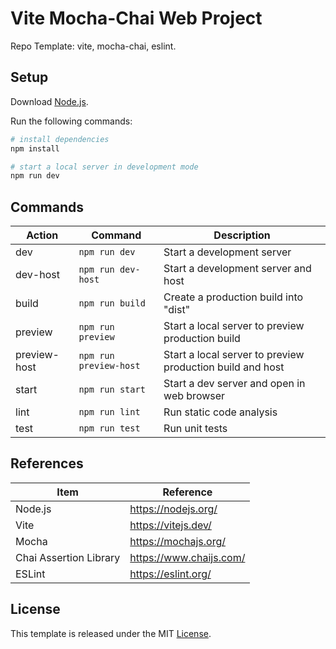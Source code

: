 # Vite Mocha-Chai Web Project

Repo Template: vite, mocha-chai, eslint.

## Setup

Download [Node.js](https://nodejs.org/en/download/).

Run the following commands:

```bash
# install dependencies
npm install

# start a local server in development mode
npm run dev
```

## Commands

| Action       | Command                | Description                                               |
| ------------ | ---------------------- | --------------------------------------------------------- |
| dev          | `npm run dev`          | Start a development server                                |
| dev-host     | `npm run dev-host`     | Start a development server and host                       |
| build        | `npm run build`        | Create a production build into "dist"                     |
| preview      | `npm run preview`      | Start a local server to preview production build          |
| preview-host | `npm run preview-host` | Start a local server to preview production build and host |
| start        | `npm run start`        | Start a dev server and open in web browser                |
| lint         | `npm run lint`         | Run static code analysis                                  |
| test         | `npm run test`         | Run unit tests                                            |

## References

| Item                   | Reference               |
| ---------------------- | ----------------------- |
| Node.js                | https://nodejs.org/     |
| Vite                   | https://vitejs.dev/     |
| Mocha                  | https://mochajs.org/    |
| Chai Assertion Library | https://www.chaijs.com/ |
| ESLint                 | https://eslint.org/     |

## License

This template is released under the MIT [License](LICENSE).
